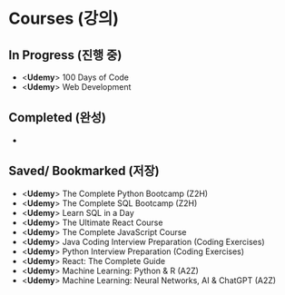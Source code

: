 # Courses (강의)

## In Progress (진행 중)

- <**Udemy**> 100 Days of Code
- <**Udemy**> Web Development

## Completed (완성)

-

## Saved/ Bookmarked (저장)

- <**Udemy**> The Complete Python Bootcamp (Z2H)
- <**Udemy**> The Complete SQL Bootcamp (Z2H)
- <**Udemy**> Learn SQL in a Day
- <**Udemy**> The Ultimate React Course
- <**Udemy**> The Complete JavaScript Course
- <**Udemy**> Java Coding Interview Preparation (Coding Exercises)
- <**Udemy**> Python Interview Preparation (Coding Exercises)
- <**Udemy**> React: The Complete Guide
- <**Udemy**> Machine Learning: Python & R (A2Z)
- <**Udemy**> Machine Learning: Neural Networks, AI & ChatGPT (A2Z)
